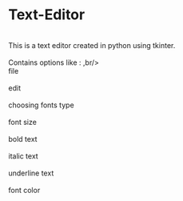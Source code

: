 # Text-Editor
<br>This is a text editor created in python using tkinter. <br/>
<br>Contains options like : ,br/>
<br>file<br/>
<br>edit<br/>
<br>choosing fonts type<br>
<br>font size<br/>
<br>bold text<br/>
<br>italic text<br/>
<br>underline text <br/>
<br>font color<br/>
